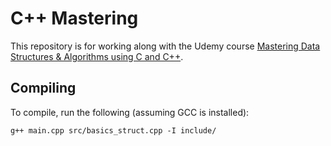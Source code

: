 # C++ Mastering

This repository is for working along with the Udemy course [Mastering Data Structures & Algorithms using C and C++](https://www.udemy.com/course/datastructurescncpp).

## Compiling

To compile, run the following (assuming GCC is installed):

`g++ main.cpp src/basics_struct.cpp -I include/`
